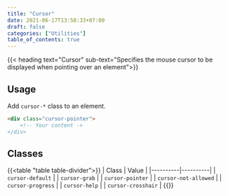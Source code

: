 ```yaml
---
title: "Cursor"
date: 2021-06-17T13:58:33+07:00
draft: false
categories: ["Utilities"]
table_of_contents: true
---
```


{{< heading text="Cursor" sub-text="Specifies the mouse cursor to be displayed when pointing over an element">}}

## Usage

Add `cursor-*` class to an element.

``` html
<div class="cursor-pointer">
    <!-- Your content ->
</div>
```

## Classes

{{<table "table table-divider">}}
| Class | Value |
|----------|----------|
| `cursor-default` |
| `cursor-grab` |
| `cursor-pointer` |
| `cursor-not-allowed` |
| `cursor-progress` |
| `cursor-help` |
| `cursor-crosshair` |
{{</table>}}